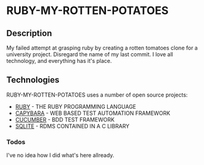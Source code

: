 # RUBY-MY-ROTTEN-POTATOES

## Description

My failed attempt at grasping ruby by creating a rotten tomatoes clone for a university project. Disregard the name of my last commit. I love all technology, and everything has it's place.
</br>

## Technologies

RUBY-MY-ROTTEN-POTATOES uses a number of open source projects:

  * [RUBY] - THE RUBY PROGRAMMING LANGUAGE
  * [CAPYBARA] - WEB BASED TEST AUTOMATION FRAMEWORK
  * [CUCUMBER] - BDD TEST FRAMEWORK
  * [SQLITE] - RDMS CONTAINED IN A C LIBRARY

### Todos

I've no idea how I did what's here allready.

  [RUBY]: http://Ruby-lang.org
  [CAPYBARA]: https://teamcapybara.github.io/capybara/
  [CUCUMBER]: https://cucumber.io
  [SQLITE]: https://www.sqlite.org/index.html
